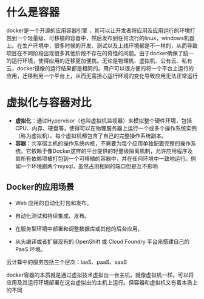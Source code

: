 # 什么是容器


docker是一个开源的应用容器引擎 ，其可以让开发者将应用及应用运行的环境打包到一个轻量级、可移植的容器中，然后发布到任何流行的linux，windows机器上。在生产环境中，很多时候的开发、测试以及上线环境都是不一样的，从而导致项目在不同阶段出现很多其他阶段不存在的奇怪的问题。由于docker确保了统一的运行环境，使得应用的迁移更加便携。无论是物理机、虚拟机、公有云、私有云，docker镜像的运行结果都是相同的。用户可以很方便的将一个平台上运行的应用，迁移到另一个平台上，从而无需担心运行环境的变化导致应用无法正常运行

# 虚拟化与容器对比


- **虚拟化**：通过Hypervisor（也叫虚拟机监视器）来模拟整个硬件环境，包括CPU、内存、硬盘等，使得可以在物理服务器上运行一个或多个操作系统实例（称为虚拟机）。每个虚拟机都包含了自己的完整操作系统副本。
- **容器**：共享宿主机的操作系统内核，不需要为每个应用单独配置完整的操作系统。它依赖于像Docker这样的平台提供的轻量级隔离机制，允许应用程序及其所有依赖项被打包到一个可移植的容器中，并在任何环境中一致地运行。例如一个环境跑两个mysql，虽然占用相同的端口但是互不影响
## Docker的应用场景

- Web 应用的自动化打包和发布。
    
- 自动化测试和持续集成、发布。
    
- 在服务型环境中部署和调整数据库或其他的后台应用。
    
- 从头编译或者扩展现有的 OpenShift 或 Cloud Foundry 平台来搭建自己的 PaaS 环境。


云计算中的服务包括三个层次：laaS、paaS、saaS


docker容器的本质就是通过虚拟技术虚拟出一台主机，就像虚拟机一样。可以将应用及其运行环境部署在这台虚拟出的主机上运行。但容器和虚拟机又有着本质上的不同

